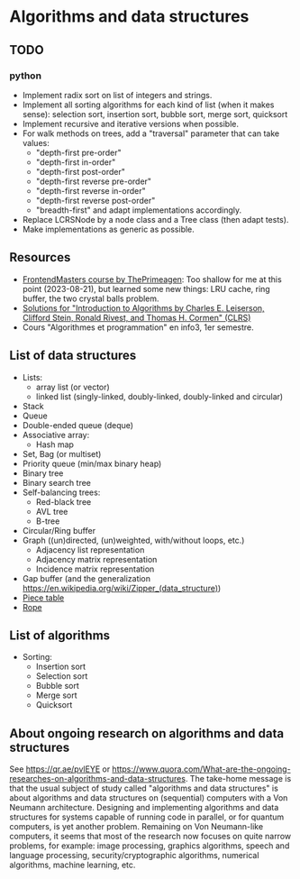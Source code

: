 # Algorithms and data structures

## TODO

### python

- Implement radix sort on list of integers and strings.
- Implement all sorting algorithms for each kind of list (when it makes sense):
    selection sort, insertion sort, bubble sort, merge sort, quicksort
- Implement recursive and iterative versions when possible.
- For walk methods on trees, add a "traversal" parameter that can take values:
    - "depth-first pre-order"
    - "depth-first in-order"
    - "depth-first post-order"
    - "depth-first reverse pre-order"
    - "depth-first reverse in-order"
    - "depth-first reverse post-order"
    - "breadth-first"
  and adapt implementations accordingly.
- Replace LCRSNode by a node class and a Tree class (then adapt tests).
- Make implementations as generic as possible.

## Resources

- [FrontendMasters course by ThePrimeagen](https://frontendmasters.com/courses/algorithms/):
    Too shallow for me at this point (2023-08-21), but learned some new things:
    LRU cache, ring buffer, the two crystal balls problem.
- [Solutions for "Introduction to Algorithms by Charles E. Leiserson, Clifford Stein, Ronald Rivest, and Thomas H. Cormen" (CLRS)](https://github.com/gzc/CLRS)
- Cours "Algorithmes et programmation" en info3, 1er semestre.

## List of data structures

- Lists:
    - array list (or vector)
    - linked list (singly-linked, doubly-linked, doubly-linked and circular)
- Stack
- Queue
- Double-ended queue (deque)
- Associative array:
    - Hash map
- Set, Bag (or multiset)
- Priority queue (min/max binary heap)
- Binary tree
- Binary search tree
- Self-balancing trees:
    - Red-black tree
    - AVL tree
    - B-tree
- Circular/Ring buffer
- Graph ((un)directed, (un)weighted, with/without loops, etc.)
    - Adjacency list representation
    - Adjacency matrix representation
    - Incidence matrix representation
- Gap buffer (and the generalization <https://en.wikipedia.org/wiki/Zipper_(data_structure)>)
- [Piece table](https://en.wikipedia.org/wiki/Piece_table)
- [Rope](https://en.wikipedia.org/wiki/Rope_(data_structure))

## List of algorithms

- Sorting:
    - Insertion sort
    - Selection sort
    - Bubble sort
    - Merge sort
    - Quicksort

## About ongoing research on algorithms and data structures

See <https://qr.ae/pvlEYE> or <https://www.quora.com/What-are-the-ongoing-researches-on-algorithms-and-data-structures>.
The take-home message is that the usual subject of study called "algorithms and data structures" is
about algorithms and data structures on (sequential) computers with a Von Neumann architecture.
Designing and implementing algorithms and data structures for systems capable of running code in
parallel, or for quantum computers, is yet another problem. Remaining on Von Neumann-like
computers, it seems that most of the research now focuses on quite narrow problems, for example:
image processing, graphics algorithms, speech and language processing, security/cryptographic
algorithms, numerical algorithms, machine learning, etc.
